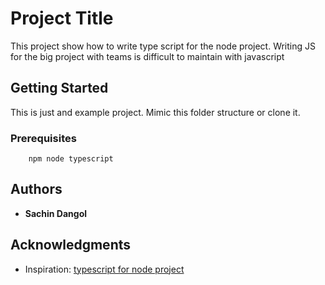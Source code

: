 # Project Title

This project show how to write type script for the node project. Writing JS for the big project with teams is difficult to maintain with javascript

## Getting Started

This is just and example project. Mimic this folder structure or clone it.

### Prerequisites

```
    npm node typescript
```

## Authors

* **Sachin Dangol**

## Acknowledgments

* Inspiration: [typescript for node project](https://dev.to/theghostyced/setting-up-a-node-typescript-project-in-under-4-minutes-4gk2)